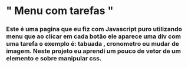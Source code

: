 
# " Menu com tarefas "
###  Este é uma pagina que eu fiz com Javascript puro utilizando menu que ao clicar em cada botão ele aparece uma div com uma tarefa o exemplo é: tabuada , cronometro ou mudar de imagem. Neste projeto eu aprendi um pouco de vetor de um elemento e sobre manipular css.
